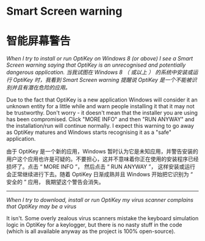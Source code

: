# Smart Screen warning
# 智能屏幕警告


*When I try to install or run OptiKey on Windows 8 (or above) I see a Smart Screen warning saying that OptiKey is an unrecognised and potentially dangerous application.*
*当我试图在 Windows 8 （ 或以上 ） 的系统中安装或运行 OptiKey 时，我看到 Smart Screen warning 提醒说 OptiKey 是一个不能被识别并且有潜在危险的应用。*

Due to the fact that OptiKey is a new application Windows will consider it an unknown entity for a little while and warn people installing it that it may not be trustworthy. Don't worry - it doesn't mean that the installer you are using has been compromised. Click "MORE INFO" and then "RUN ANYWAY" and the installation/run will continue normally. I expect this warning to go away as OptiKey matures and Windows starts recognising it as a "safe" application.

由于 OptiKey 是一个新的应用，Windows 暂时认为它是未知应用，并警告安装的用户这个应用也许是可疑的。不要担心，这并不意味着你正在使用的安装程序已经损坏了。点击 “ MORE INFO ”， 然后点击 “ RUN ANYWAY ”， 这样安装或运行会正常继续进行下去。随着 OptiKey 日渐成熟并且 Windows 开始把它识别为 “ 安全的 ” 应用， 我期望这个警告会消失。


---

*When I try to download, install or run OptiKey my virus scanner complains that OptiKey may be a virus*

It isn't. Some overly zealous virus scanners mistake the keyboard simulation logic in OptiKey for a keylogger, but there is no nasty stuff in the code (which is all available anyway as the project is 100% open-source).
